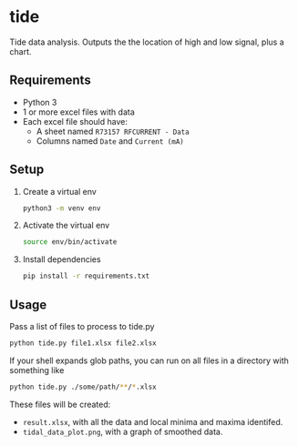 # tide

Tide data analysis. Outputs the the location of high and low signal, plus a chart.

## Requirements

- Python 3
- 1 or more excel files with data
- Each excel file should have:
  - A sheet named `R73157 RFCURRENT - Data`
  - Columns named `Date` and `Current (mA)`

## Setup

1. Create a virtual env

   ```sh
   python3 -m venv env
   ```

2. Activate the virtual env

   ```sh
   source env/bin/activate
   ```

3. Install dependencies

   ```sh
   pip install -r requirements.txt
   ```

## Usage

Pass a list of files to process to tide.py

```sh
python tide.py file1.xlsx file2.xlsx
```

If your shell expands glob paths, you can run on all files in a directory with something like

```sh
python tide.py ./some/path/**/*.xlsx
```

These files will be created:
- `result.xlsx`, with all the data and local minima and maxima identifed.
- `tidal_data_plot.png`, with a graph of smoothed data.
